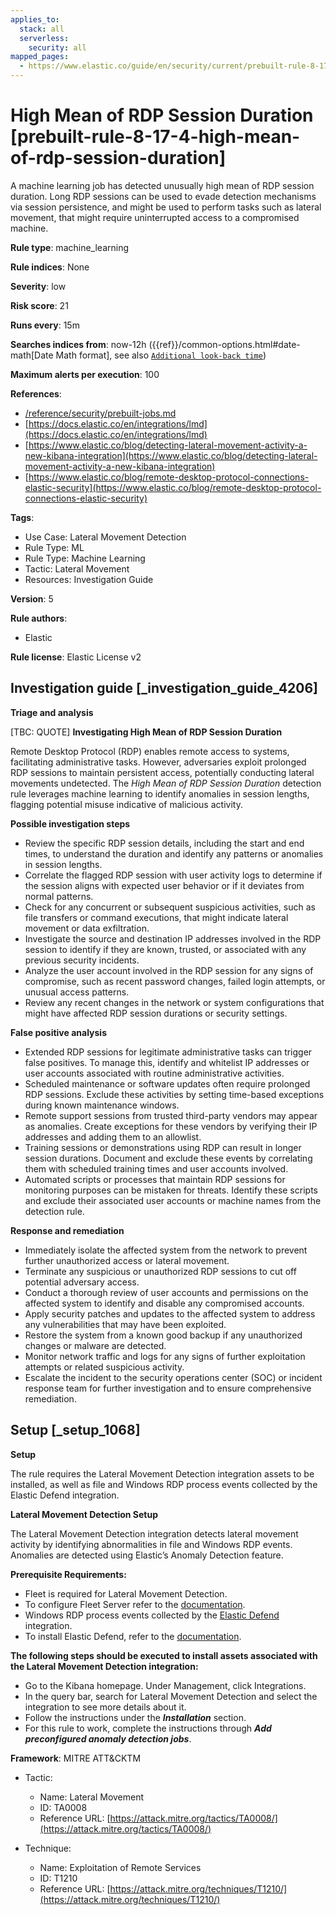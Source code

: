 ```yaml
---
applies_to:
  stack: all
  serverless:
    security: all
mapped_pages:
  - https://www.elastic.co/guide/en/security/current/prebuilt-rule-8-17-4-high-mean-of-rdp-session-duration.html
---
```


# High Mean of RDP Session Duration [prebuilt-rule-8-17-4-high-mean-of-rdp-session-duration]

A machine learning job has detected unusually high mean of RDP session duration. Long RDP sessions can be used to evade detection mechanisms via session persistence, and might be used to perform tasks such as lateral movement, that might require uninterrupted access to a compromised machine.

**Rule type**: machine_learning

**Rule indices**: None

**Severity**: low

**Risk score**: 21

**Runs every**: 15m

**Searches indices from**: now-12h ({{ref}}/common-options.html#date-math[Date Math format], see also [`Additional look-back time`](docs-content://solutions/security/detect-and-alert/create-detection-rule.md#rule-schedule))

**Maximum alerts per execution**: 100

**References**:

* [/reference/security/prebuilt-jobs.md](/reference/prebuilt-jobs.md)
* [https://docs.elastic.co/en/integrations/lmd](https://docs.elastic.co/en/integrations/lmd)
* [https://www.elastic.co/blog/detecting-lateral-movement-activity-a-new-kibana-integration](https://www.elastic.co/blog/detecting-lateral-movement-activity-a-new-kibana-integration)
* [https://www.elastic.co/blog/remote-desktop-protocol-connections-elastic-security](https://www.elastic.co/blog/remote-desktop-protocol-connections-elastic-security)

**Tags**:

* Use Case: Lateral Movement Detection
* Rule Type: ML
* Rule Type: Machine Learning
* Tactic: Lateral Movement
* Resources: Investigation Guide

**Version**: 5

**Rule authors**:

* Elastic

**Rule license**: Elastic License v2

## Investigation guide [_investigation_guide_4206]

**Triage and analysis**

[TBC: QUOTE]
**Investigating High Mean of RDP Session Duration**

Remote Desktop Protocol (RDP) enables remote access to systems, facilitating administrative tasks. However, adversaries exploit prolonged RDP sessions to maintain persistent access, potentially conducting lateral movements undetected. The *High Mean of RDP Session Duration* detection rule leverages machine learning to identify anomalies in session lengths, flagging potential misuse indicative of malicious activity.

**Possible investigation steps**

* Review the specific RDP session details, including the start and end times, to understand the duration and identify any patterns or anomalies in session lengths.
* Correlate the flagged RDP session with user activity logs to determine if the session aligns with expected user behavior or if it deviates from normal patterns.
* Check for any concurrent or subsequent suspicious activities, such as file transfers or command executions, that might indicate lateral movement or data exfiltration.
* Investigate the source and destination IP addresses involved in the RDP session to identify if they are known, trusted, or associated with any previous security incidents.
* Analyze the user account involved in the RDP session for any signs of compromise, such as recent password changes, failed login attempts, or unusual access patterns.
* Review any recent changes in the network or system configurations that might have affected RDP session durations or security settings.

**False positive analysis**

* Extended RDP sessions for legitimate administrative tasks can trigger false positives. To manage this, identify and whitelist IP addresses or user accounts associated with routine administrative activities.
* Scheduled maintenance or software updates often require prolonged RDP sessions. Exclude these activities by setting time-based exceptions during known maintenance windows.
* Remote support sessions from trusted third-party vendors may appear as anomalies. Create exceptions for these vendors by verifying their IP addresses and adding them to an allowlist.
* Training sessions or demonstrations using RDP can result in longer session durations. Document and exclude these events by correlating them with scheduled training times and user accounts involved.
* Automated scripts or processes that maintain RDP sessions for monitoring purposes can be mistaken for threats. Identify these scripts and exclude their associated user accounts or machine names from the detection rule.

**Response and remediation**

* Immediately isolate the affected system from the network to prevent further unauthorized access or lateral movement.
* Terminate any suspicious or unauthorized RDP sessions to cut off potential adversary access.
* Conduct a thorough review of user accounts and permissions on the affected system to identify and disable any compromised accounts.
* Apply security patches and updates to the affected system to address any vulnerabilities that may have been exploited.
* Restore the system from a known good backup if any unauthorized changes or malware are detected.
* Monitor network traffic and logs for any signs of further exploitation attempts or related suspicious activity.
* Escalate the incident to the security operations center (SOC) or incident response team for further investigation and to ensure comprehensive remediation.


## Setup [_setup_1068]

**Setup**

The rule requires the Lateral Movement Detection integration assets to be installed, as well as file and Windows RDP process events collected by the Elastic Defend integration.

**Lateral Movement Detection Setup**

The Lateral Movement Detection integration detects lateral movement activity by identifying abnormalities in file and Windows RDP events. Anomalies are detected using Elastic’s Anomaly Detection feature.

**Prerequisite Requirements:**

* Fleet is required for Lateral Movement Detection.
* To configure Fleet Server refer to the [documentation](docs-content://reference/ingestion-tools/fleet/fleet-server.md).
* Windows RDP process events collected by the [Elastic Defend](https://docs.elastic.co/en/integrations/endpoint) integration.
* To install Elastic Defend, refer to the [documentation](docs-content://solutions/security/configure-elastic-defend/install-elastic-defend.md).

**The following steps should be executed to install assets associated with the Lateral Movement Detection integration:**

* Go to the Kibana homepage. Under Management, click Integrations.
* In the query bar, search for Lateral Movement Detection and select the integration to see more details about it.
* Follow the instructions under the ***Installation*** section.
* For this rule to work, complete the instructions through ***Add preconfigured anomaly detection jobs***.

**Framework**: MITRE ATT&CKTM

* Tactic:

    * Name: Lateral Movement
    * ID: TA0008
    * Reference URL: [https://attack.mitre.org/tactics/TA0008/](https://attack.mitre.org/tactics/TA0008/)

* Technique:

    * Name: Exploitation of Remote Services
    * ID: T1210
    * Reference URL: [https://attack.mitre.org/techniques/T1210/](https://attack.mitre.org/techniques/T1210/)



